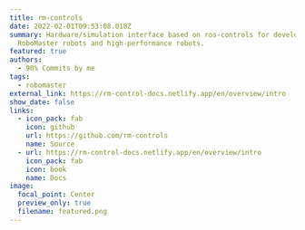 ```yaml
---
title: rm-controls
date: 2022-02-01T09:53:08.018Z
summary: Hardware/simulation interface based on ros-controls for developing
  RoboMaster robots and high-performance robots.
featured: true
authors:
  - 90% Commits by me
tags:
  - robomaster
external_link: https://rm-control-docs.netlify.app/en/overview/intro
show_date: false
links:
  - icon_pack: fab
    icon: github
    url: https://github.com/rm-controls
    name: Source
  - url: https://rm-control-docs.netlify.app/en/overview/intro
    icon_pack: fab
    icon: book
    name: Docs
image:
  focal_point: Center
  preview_only: true
  filename: featured.png
---
```

